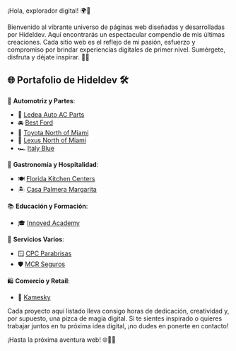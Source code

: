 ¡Hola, explorador digital! 🌍👋

Bienvenido al vibrante universo de páginas web diseñadas y desarrolladas por Hideldev. Aquí encontrarás un espectacular compendio de mis últimas creaciones. Cada sitio web es el reflejo de mi pasión, esfuerzo y compromiso por brindar experiencias digitales de primer nivel. Sumérgete, disfruta y déjate inspirar. 🚀🌟

## 🌐 **Portafolio de Hideldev** 🛠️

🚗 **Automotriz y Partes**:
- 💼 [Ledea Auto AC Parts](http://ledeaautoacparts.com/) 
- 🚘 [Best Ford](https://www.bestfordinc.com/)
- 🚖 [Toyota North of Miami](http://toyotaofnorthmiami.com/)
- 🚙 [Lexus North of Miami](https://www.lexusofnorthmiami.com/)
- 🏎️ [Italy Blue](https://www.italyblueautosales.com/)

🍴 **Gastronomía y Hospitalidad**:
- 🍽️ [Florida Kitchen Centers](http://floridakitchencenters.com/)
- 🏝️ [Casa Palmera Margarita](https://casapalmerave.com/)

📚 **Educación y Formación**:
- 🎓 [Innoved Academy](https://innovedacademy.com/)

🔧 **Servicios Varios**:
- 🪟 [CPC Parabrisas](https://parabrisascpcsm.com/)
- 🛡️ [MCR Seguros](https://www.segurosmcr.com/)

🛍️ **Comercio y Retail**:
- 🛒 [Kamesky](https://www.kamesky.net/)

Cada proyecto aquí listado lleva consigo horas de dedicación, creatividad y, por supuesto, una pizca de magia digital. Si te sientes inspirado o quieres trabajar juntos en tu próxima idea digital, ¡no dudes en ponerte en contacto! 

¡Hasta la próxima aventura web! 🌐🚀🎉
